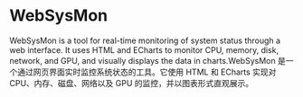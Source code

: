 # WebSysMon
WebSysMon is a tool for real-time monitoring of system status through a web interface. It uses HTML and ECharts to monitor CPU, memory, disk, network, and GPU, and visually displays the data in charts.WebSysMon 是一个通过网页界面实时监控系统状态的工具。它使用 HTML 和 ECharts 实现对 CPU、内存、磁盘、网络以及 GPU 的监控，并以图表形式直观展示。
